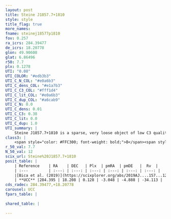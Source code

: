 ```yaml
---
layout: post
title: Steine J1857.7+1810
style: style
title_flag: true
more_names: 
fname: steinej18577p1810
fov: 0.257
ra_icrs: 284.39477
de_icrs: 18.20778
glon: 49.90608
glat: 6.86496
r50: 7.7
plx: 0.1278
UTI: "0.08"
UTI_COLOR: "#edb3b3"
UTI_C_N_COL: "#e0a6b3"
UTI_C_dens_COL: "#e1a7b3"
UTI_C_C3_COL: "#fff1d4"
UTI_C_lit_COL: "#e0a6b3"
UTI_C_dup_COL: "#a6cab9"
UTI_C_N: 0.0
UTI_C_dens: 0.01
UTI_C_C3: 0.38
UTI_C_lit: 0.0
UTI_C_dup: 1.0
UTI_summary: |
    Steine J1857.7+1810 is a sparse, very loose object of low C3 quality. It is rarely studied in the literature, with no articles listed in the last 6 years.<br><br><span style="color: #99180f; font-weight: bold;">Warning: </span>contains less than 25 stars with <i>P>0.5</i> estimated.
class3: |
    <span style="color: #FFC300; font-weight: bold;">B</span><span style="color: red; font-weight: bold;">C</span>
r_50_val: 7.7
N_50_val: 12
scix_url: Steine%20J1857.7+1810
posit_table: |
    | Reference    | RA    | DEC   | Plx  | pmRA  | pmDE   |  Rv  |
    | :---         | :---: | :---: | :---: | :---: | :---: | :---: |
    |[Bica et al. (2019)](https://scixplorer.org/abs/2019AJ....157...12B) | 284.44 | 18.178 | -- | -- | -- | -- |
    | **UCC** |284.395 | 18.208 | 0.128 | -3.048 | -4.888 | -34.113 | 
cds_radec: 284.39477,+18.20778
carousel: UCC
fpars_table: |
    
shared_table: |
    
---
```

